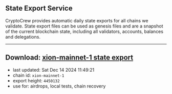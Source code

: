 ## State Export Service
CryptoCrew provides automatic daily state exports for all chains we validate. State export files can be used as genesis files and are a snapshot of the current blockchain state, including all validators, accounts, balances and delegations.

---
**Download: [xion-mainnet-1 state export](https://dl-eu2.ccvalidators.com/SERVICE/xion/xion-mainnet-1_export_4450132.json)**
---

- last updated: Sat Dec 14 2024 11:49:21
- chain id: `xion-mainnet-1`
- export height: `4450132`
- use for: airdrops, local tests, chain recovery
